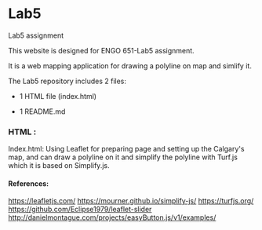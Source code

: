 # Lab5

Lab5 assignment

This website is designed for ENGO 651-Lab5 assignment.

It is a web mapping application for drawing a polyline on map and simlify it.

The Lab5 repository includes 2 files:

- 1 HTML file (index.html)

- 1 README.md

### HTML :

Index.html: Using Leaflet for preparing page and setting up the Calgary's map, and can draw a polyline on it and simplify the polyline with Turf.js which it is based on Simplify.js. 



#### References:
https://leafletjs.com/
https://mourner.github.io/simplify-js/
https://turfjs.org/
https://github.com/Eclipse1979/leaflet-slider
http://danielmontague.com/projects/easyButton.js/v1/examples/
